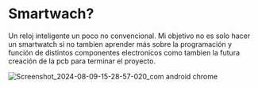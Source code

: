# Smartwach?
Un reloj inteligente un poco no convencional.
Mi objetivo no es solo hacer un smartwatch si no tambien aprender más 
sobre la programación y función de distintos componentes electronicos
como tambien la futura creación de la pcb para terminar el proyecto.

![Screenshot_2024-08-09-15-28-57-020_com android chrome](https://github.com/user-attachments/assets/705d92d3-66d7-49bc-a2f2-5e932159c920)

